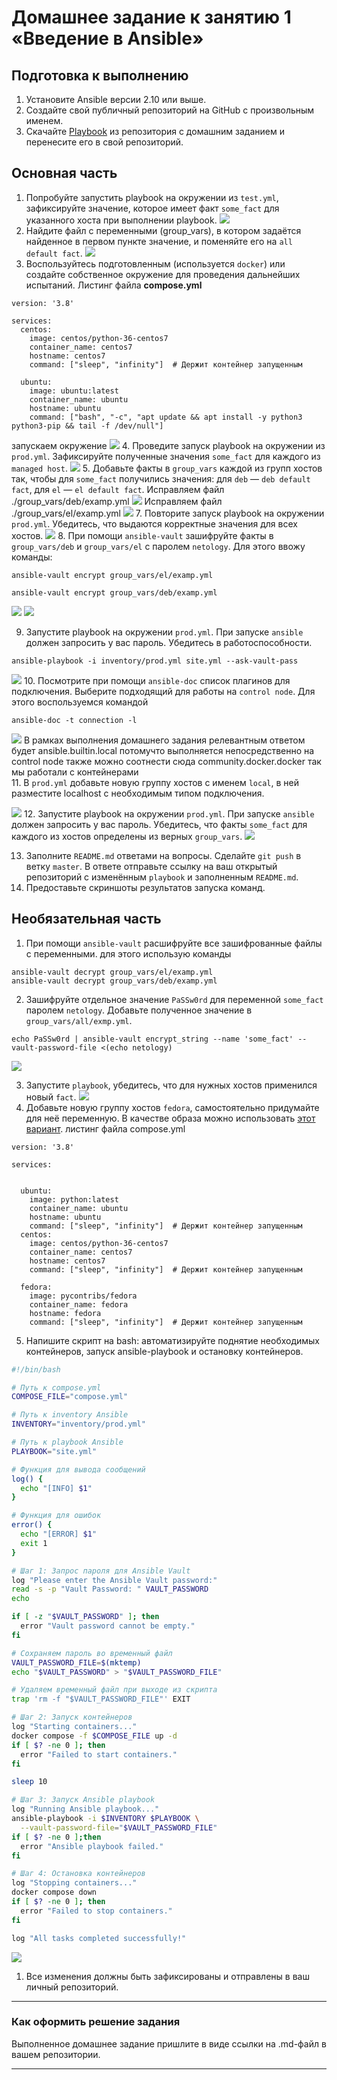 # Домашнее задание к занятию 1 «Введение в Ansible»

## Подготовка к выполнению

1. Установите Ansible версии 2.10 или выше.
2. Создайте свой публичный репозиторий на GitHub с произвольным именем.
3. Скачайте [Playbook](./playbook/) из репозитория с домашним заданием и перенесите его в свой репозиторий.

## Основная часть

1. Попробуйте запустить playbook на окружении из `test.yml`, зафиксируйте значение, которое имеет факт `some_fact` для указанного хоста при выполнении playbook.
![](Pasted%20image%2020250227102114.png)
2. Найдите файл с переменными (group_vars), в котором задаётся найденное в первом пункте значение, и поменяйте его на `all default fact`.
![](Pasted%20image%2020250227102729.png)
3. Воспользуйтесь подготовленным (используется `docker`) или создайте собственное окружение для проведения дальнейших испытаний.
Листинг файла **compose.yml**
```compose
version: '3.8'

services:
  centos:
    image: centos/python-36-centos7
    container_name: centos7         
    hostname: centos7
    command: ["sleep", "infinity"]  # Держит контейнер запущенным
    
  ubuntu:
    image: ubuntu:latest
    container_name: ubuntu          
    hostname: ubuntu
    command: ["bash", "-c", "apt update && apt install -y python3 python3-pip && tail -f /dev/null"]

```
запускаем окружение 
![](Pasted%20image%2020250227222512.png)
4. Проведите запуск playbook на окружении из `prod.yml`. Зафиксируйте полученные значения `some_fact` для каждого из `managed host`.
![](Pasted%20image%2020250227222719.png)
5. Добавьте факты в `group_vars` каждой из групп хостов так, чтобы для `some_fact` получились значения: для `deb` — `deb default fact`, для `el` — `el default fact`.
Исправляем файл ./group_vars/deb/examp.yml
![](Pasted%20image%2020250227224501.png)
Исправляем файл ./group_vars/el/examp.yml
![](Pasted%20image%2020250227224623.png)
7.  Повторите запуск playbook на окружении `prod.yml`. Убедитесь, что выдаются корректные значения для всех хостов.
![](Pasted%20image%2020250227225006.png)
8. При помощи `ansible-vault` зашифруйте факты в `group_vars/deb` и `group_vars/el` с паролем `netology`.
Для этого ввожу команды:
```
ansible-vault encrypt group_vars/el/examp.yml
```
```
ansible-vault encrypt group_vars/deb/examp.yml
```

![](Pasted%20image%2020250228094827.png)
![](Pasted%20image%2020250228094904.png)

9. Запустите playbook на окружении `prod.yml`. При запуске `ansible` должен запросить у вас пароль. Убедитесь в работоспособности.
```
ansible-playbook -i inventory/prod.yml site.yml --ask-vault-pass
```
![](Pasted%20image%2020250228095613.png)
10. Посмотрите при помощи `ansible-doc` список плагинов для подключения. Выберите подходящий для работы на `control node`.
Для этого воспользуемся командой 
```
ansible-doc -t connection -l
```
![](Pasted%20image%2020250228100137.png)
В рамках выполнения домашнего задания релевантным ответом будет ansible.builtin.local   потомучто выполняется непосредственно на control node также можно соотнести сюда      community.docker.docker   так мы работали с контейнерами     
11. В `prod.yml` добавьте новую группу хостов с именем  `local`, в ней разместите localhost с необходимым типом подключения.

![](Pasted%20image%2020250228101823.png)
12. Запустите playbook на окружении `prod.yml`. При запуске `ansible` должен запросить у вас пароль. Убедитесь, что факты `some_fact` для каждого из хостов определены из верных `group_vars`.
![](Pasted%20image%2020250228102107.png)

13. Заполните `README.md` ответами на вопросы. Сделайте `git push` в ветку `master`. В ответе отправьте ссылку на ваш открытый репозиторий с изменённым `playbook` и заполненным `README.md`.
14. Предоставьте скриншоты результатов запуска команд.

## Необязательная часть

1. При помощи `ansible-vault` расшифруйте все зашифрованные файлы с переменными.
для этого использую команды 
```
ansible-vault decrypt group_vars/el/examp.yml
ansible-vault decrypt group_vars/deb/examp.yml
```
2. Зашифруйте отдельное значение `PaSSw0rd` для переменной `some_fact` паролем `netology`. Добавьте полученное значение в `group_vars/all/exmp.yml`.
```
echo PaSSw0rd | ansible-vault encrypt_string --name 'some_fact' --vault-password-file <(echo netology)

```
![](Pasted%20image%2020250228222104.png)

3. Запустите `playbook`, убедитесь, что для нужных хостов применился новый `fact`.
![](Pasted%20image%2020250228223642.png)
4. Добавьте новую группу хостов `fedora`, самостоятельно придумайте для неё переменную. В качестве образа можно использовать [этот вариант](https://hub.docker.com/r/pycontribs/fedora).
листинг файла compose.yml
```
version: '3.8'

services:
  
    
  ubuntu:
    image: python:latest 
    container_name: ubuntu
    hostname: ubuntu
    command: ["sleep", "infinity"]  # Держит контейнер запущенным
  centos:
    image: centos/python-36-centos7
    container_name: centos7
    hostname: centos7
    command: ["sleep", "infinity"]  # Держит контейнер запущенным
    
  fedora:
    image: pycontribs/fedora
    container_name: fedora
    hostname: fedora
    command: ["sleep", "infinity"]  # Держит контейнер запущенным
```

5. Напишите скрипт на bash: автоматизируйте поднятие необходимых контейнеров, запуск ansible-playbook и остановку контейнеров.
```bash
#!/bin/bash

# Путь к compose.yml
COMPOSE_FILE="compose.yml"

# Путь к inventory Ansible
INVENTORY="inventory/prod.yml"

# Путь к playbook Ansible
PLAYBOOK="site.yml"

# Функция для вывода сообщений
log() {
  echo "[INFO] $1"
}

# Функция для ошибок
error() {
  echo "[ERROR] $1"
  exit 1
}

# Шаг 1: Запрос пароля для Ansible Vault
log "Please enter the Ansible Vault password:"
read -s -p "Vault Password: " VAULT_PASSWORD
echo

if [ -z "$VAULT_PASSWORD" ]; then
  error "Vault password cannot be empty."
fi

# Сохраняем пароль во временный файл
VAULT_PASSWORD_FILE=$(mktemp)
echo "$VAULT_PASSWORD" > "$VAULT_PASSWORD_FILE"

# Удаляем временный файл при выходе из скрипта
trap 'rm -f "$VAULT_PASSWORD_FILE"' EXIT

# Шаг 2: Запуск контейнеров
log "Starting containers..."
docker compose -f $COMPOSE_FILE up -d
if [ $? -ne 0 ]; then
  error "Failed to start containers."
fi

sleep 10

# Шаг 3: Запуск Ansible playbook
log "Running Ansible playbook..."
ansible-playbook -i $INVENTORY $PLAYBOOK \
  --vault-password-file="$VAULT_PASSWORD_FILE"
if [ $? -ne 0 ];then
  error "Ansible playbook failed."
fi

# Шаг 4: Остановка контейнеров
log "Stopping containers..."
docker compose down
if [ $? -ne 0 ]; then
  error "Failed to stop containers."
fi

log "All tasks completed successfully!"
```
![](Pasted%20image%2020250301000730.png)
1. Все изменения должны быть зафиксированы и отправлены в ваш личный репозиторий.

---

### Как оформить решение задания

Выполненное домашнее задание пришлите в виде ссылки на .md-файл в вашем репозитории.

---
